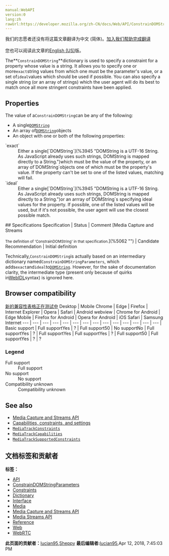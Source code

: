 ```yaml
---
manual:WebAPI
version:0
lang:zh
rawUrl:https://developer.mozilla.org/zh-CN/docs/Web/API/ConstrainDOMString
---
```




<bdi>我们的志愿者还没有将这篇文章翻译为<bdi>中文 (简体)</bdi>。[加入我们帮助完成翻译](%5060 "")<br></br>您也可以阅读此文章的[English (US)](%5061 "")版。</bdi>






The**`ConstrainDOMString`**dictionary is used to specify a constraint for a property whose value is a string. It allows you to specify one or more`exact`string values from which one must be the parameter&#39;s value, or a set of`ideal`values which should be used if possible. You can also specify a single string (or an array of strings) which the user agent will do its best to match once all more stringent constraints have been applied.


## Properties<a name="Properties"></a>


The value of a`ConstrainDOMString`can be any of the following:


* A single[`DOMString`](%3945 "DOMString is a UTF-16 String. As JavaScript already uses such strings, DOMString is mapped directly to a String.")
* An array of[`DOMString`](%3945 "DOMString is a UTF-16 String. As JavaScript already uses such strings, DOMString is mapped directly to a String.")objects
* An object with one or both of the following properties:
<dl><dt>`exact`</dt><dd>Either a single[`DOMString`](%3945 "DOMString is a UTF-16 String. As JavaScript already uses such strings, DOMString is mapped directly to a String.")which must be the value of the property, or an array of`DOMString`objects one of which must be the property&#39;s value. If the property can&#39;t be set to one of the listed values, matching will fail.</dd><dt>`ideal`</dt><dd>Either a single[`DOMString`](%3945 "DOMString is a UTF-16 String. As JavaScript already uses such strings, DOMString is mapped directly to a String.")or an arrray of`DOMString`s specifying ideal values for the property. If possible, one of the listed values will be used, but if it&#39;s not possible, the user agent will use the closest possible match.</dd></dl>
## Specifications<a name="Specifications"></a>
Specification | Status | Comment 
[Media Capture and Streams<br></br><small>The definition of &#39;ConstrainDOMString&#39; in that specification.</small>](%5062 "") | Candidate Recommendation | Initial definition 



Technically,`ConstrainDOMString`is actually based on an intermediary dictionary named`ConstrainDOMStringParameters`, which adds`exact`and`ideal`to[`DOMString`](%3945 "DOMString is a UTF-16 String. As JavaScript already uses such strings, DOMString is mapped directly to a String."). However, for the sake of documentation clarity, the intermediate type (present only because of quirks in[WebIDL](%5048 "WebIDL: WebIDL is the interface description language used to describe the data types, interfaces, methods, properties, and other components which make up a Web application programming interface (API). It uses a somewhat stylized syntax which is independent of any specific programming language, so that the underlying code which is used to build each API can be written in whatever language is most appropriate, while still being possible to map the API's components to JavaScript-compatible constructs.")syntax) is ignored here.



## Browser compatibility<a name="Browser_compatibility"></a>
[新的兼容性表格正在测试中<i></i>](%3360 "")
<abbr>Desktop<i></i></abbr> | <abbr>Mobile<i></i></abbr> 
<abbr>Chrome<i></i></abbr> | <abbr>Edge<i></i></abbr> | <abbr>Firefox<i></i></abbr> | <abbr>Internet Explorer<i></i></abbr> | <abbr>Opera<i></i></abbr> | <abbr>Safari<i></i></abbr> | <abbr>Android webview<i></i></abbr> | <abbr>Chrome for Android<i></i></abbr> | <abbr>Edge Mobile<i></i></abbr> | <abbr>Firefox for Android<i></i></abbr> | <abbr>Opera for Android<i></i></abbr> | <abbr>iOS Safari<i></i></abbr> | <abbr>Samsung Internet<i></i></abbr> 
 ---  |  ---  |  ---  |  ---  |  ---  |  ---  |  ---  |  ---  |  ---  |  ---  |  ---  |  ---  |  ---  |  ---  | 
Basic support | <abbr>Full support</abbr>Yes | <abbr>?</abbr> | <abbr>Full support</abbr>50 | <abbr>No support</abbr>No | <abbr>Full support</abbr>Yes | <abbr>?</abbr> | <abbr>Full support</abbr>Yes | <abbr>Full support</abbr>Yes | <abbr>?</abbr> | <abbr>Full support</abbr>50 | <abbr>Full support</abbr>Yes | <abbr>?</abbr> | <abbr>?</abbr> 


### Legend<a name="Legend"></a>
<dl><dt><abbr>Full support</abbr></dt><dd>Full support</dd><dt><abbr>No support</abbr></dt><dd>No support</dd><dt><abbr>Compatibility unknown</abbr></dt><dd>Compatibility unknown</dd></dl>

## See also<a name="See_also"></a>

* [Media Capture and Streams API](%5049 "")
* [Capabilities, constraints, and settings](%5050 "")
* [`MediaTrackConstraints`](%5051 "The MediaTrackConstraints dictionary is used to describe a set of capabilities and the value or values each can take on. A constraints dictionary is passed into applyConstraints() to allow a script to establish a set of exact (required) values or ranges and/or preferred values or ranges of values for the track, and the most recently-requested set of custom constraints can be retrieved by calling getConstraints().")
* [`MediaTrackCapabilities`](%5052 "The documentation about this has not yet been written; please consider contributing!")
* [`MediaTrackSupportedConstraints`](%5053 "The MediaTrackSupportedConstraints dictionary establishes the list of constrainable properties recognized by the user agent or browser in its implementation of the MediaStreamTrack object. An object conforming to MediaTrackSupportedConstraints is returned by MediaDevices.getSupportedConstraints().")



## 文档标签和贡献者
**标签：**
* [API](%50 "")
* [ConstrainDOMStringParameters](%5063 "")
* [Constraints](%5055 "")
* [Dictionary](%3539 "")
* [Interface](%3380 "")
* [Media](%3827 "")
* [Media Capture and Streams API](%5056 "")
* [Media Streams API](%5057 "")
* [Reference](%3381 "")
* [Web](%119 "")
* [WebRTC](%5058 "")

**此页面的贡献者：**[lucian95](%5059 ""),[Sheppy](%405 "")
**最后编辑者:**[lucian95](%5059 ""),<time>Apr 12, 2018, 7:45:03 PM</time>


